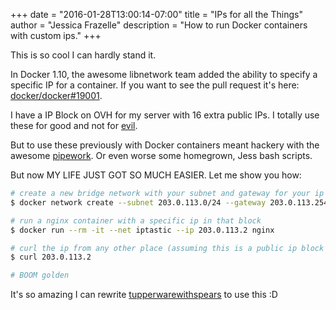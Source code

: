 +++
date = "2016-01-28T13:00:14-07:00"
title = "IPs for all the Things"
author = "Jessica Frazelle"
description = "How to run Docker containers with custom ips."
+++

This is so cool I can hardly stand it.

In Docker 1.10, the awesome libnetwork team added the ability to specify
a specific IP for a container. If you want to see the pull request it's here:
[docker/docker#19001](https://github.com/docker/docker/pull/19001).

I have a IP Block on OVH for my server with 16 extra public IPs. I totally use
these for good and not for [evil](https://github.com/jessfraz/tupperwarewithspears).

But to use these previously with Docker containers meant hackery with the
awesome [pipework](https://github.com/jpetazzo/pipework). Or even worse some
homegrown, Jess bash scripts.

But now MY LIFE JUST GOT SO MUCH EASIER. Let me show you how:

```bash
# create a new bridge network with your subnet and gateway for your ip block
$ docker network create --subnet 203.0.113.0/24 --gateway 203.0.113.254 iptastic

# run a nginx container with a specific ip in that block
$ docker run --rm -it --net iptastic --ip 203.0.113.2 nginx

# curl the ip from any other place (assuming this is a public ip block duh)
$ curl 203.0.113.2

# BOOM golden
```

It's so amazing I can rewrite
[tupperwarewithspears](https://github.com/jessfraz/tupperwarewithspears) to
use this :D
